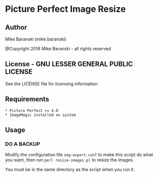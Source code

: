 # Picture Perfect Image Resize

## Author

Mike Baranski (mike.baranski)

@Copyright 2016 Mike Baranski - all rights reserved

## License - GNU LESSER GENERAL PUBLIC LICENSE

See the LICENSE file for licensing information

## Requirements

	* Picture Perfect >= 4.0
	* ImageMagic installed on system
	
## Usage

### DO A BACKUP

Modify the configuration file `img-export.conf` to make this script do what you want, then 
run `perl resize-images.pl` to resize the images.

You must be in the same directory as the script when you run it.

